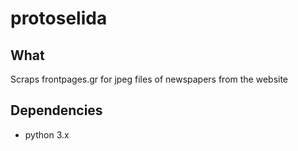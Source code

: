 # protoselida

## What
Scraps frontpages.gr for jpeg files of newspapers from the website 

## Dependencies
* python 3.x
